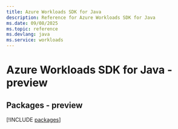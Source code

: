 ```yaml
---
title: Azure Workloads SDK for Java
description: Reference for Azure Workloads SDK for Java
ms.date: 09/08/2025
ms.topic: reference
ms.devlang: java
ms.service: workloads
---
```

# Azure Workloads SDK for Java - preview
## Packages - preview
[!INCLUDE [packages](workloads-index.md)]